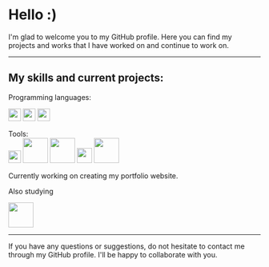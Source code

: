
<!--
**lyahorskiy/lyahorskiy** is a ✨ _special_ ✨ repository because its `README.md` (this file) appears on your GitHub profile.

Here are some ideas to get you started:

- 🔭 I’m currently working on ...
- 🌱 I’m currently learning ...
- 👯 I’m looking to collaborate on ...
- 🤔 I’m looking for help with ...
- 💬 Ask me about ...
- 📫 How to reach me: ...
- 😄 Pronouns: ...
- ⚡ Fun fact: ...
-->

# Hello :)
 I'm glad to welcome you to my GitHub profile. Here you can find my projects and works that I have worked on and continue to work on. 
 ___

 ## My skills and current projects:
Programming languages: <br>


<img width="25" src="https://cdn-icons-png.flaticon.com/128/5968/5968292.png"></img><span></span>
<img width="25" src="https://cdn-icons-png.flaticon.com/128/5968/5968267.png"></img>
<img width="25" src="https://cdn-icons-png.flaticon.com/128/5968/5968242.png"></img>

Tools:<br>
<img width="25" src="https://ih1.redbubble.net/image.1470587088.2816/st,small,507x507-pad,600x600,f8f8f8.jpg"></img>
<img width="50" src="https://upload.wikimedia.org/wikipedia/commons/thumb/e/e0/Git-logo.svg/1280px-Git-logo.svg.png"></img>
<img width="50" src="https://lesscss.org/public/img/less_logo.png"></img>
<img width="30" src="https://static.tildacdn.com/tild3238-6539-4334-b336-303633366265/1_IGn5E-1wp5mQ2DHoev.png"></img>
<img width="50" src="https://raw.githubusercontent.com/webpack-contrib/awesome-webpack/master/media/awesome_webpack_branding.png"></img>

Currently working on creating my portfolio website.

Also studying 

<img width="50" src="https://wpintegrate.com/wp-content/uploads/2017/07/react-logo.png"></img>
___
If you have any questions or suggestions, do not hesitate to contact me through my GitHub profile. I'll be happy to collaborate with you.
